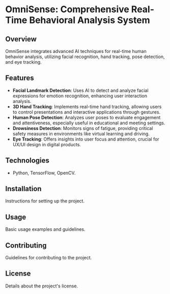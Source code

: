 # OmniSense: Comprehensive Real-Time Behavioral Analysis System

## Overview
OmniSense integrates advanced AI techniques for real-time human behavior analysis, utilizing facial recognition, hand tracking, pose detection, and eye tracking.

## Features
- **Facial Landmark Detection**:
Uses AI to detect and analyze facial expressions for emotion recognition, enhancing user interaction analysis.
- **3D Hand Tracking**:
Implements real-time hand tracking, allowing users to control presentations and interactive applications through gestures.
- **Human Pose Detection**:
Analyzes user poses to evaluate engagement and attentiveness, especially useful in educational and meeting settings.
- **Drowsiness Detection**:
Monitors signs of fatigue, providing critical safety measures in environments like virtual learning and driving.
- **Eye Tracking**:
Offers insights into user focus and attention, crucial for UX/UI design in digital products.


## Technologies
- Python, TensorFlow, OpenCV.

## Installation
Instructions for setting up the project.

## Usage
Basic usage examples and guidelines.

## Contributing
Guidelines for contributing to the project.

## License
Details about the project's license.
